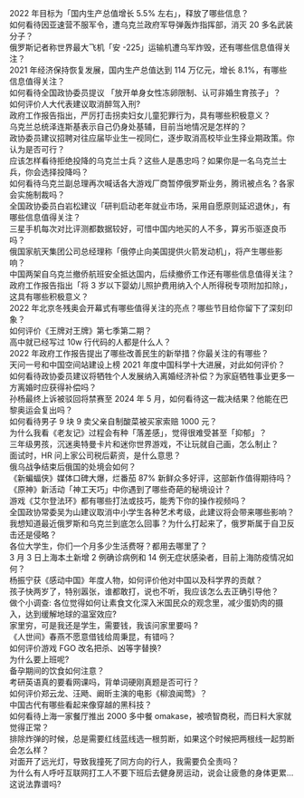2022 年目标为「国内生产总值增长 5.5% 左右」，释放了哪些信息？  
如何看待因亚速营不服军令，遭乌克兰政府军导弹轰炸指挥部，消灭 20 多名武装分子？  
俄罗斯记者称世界最大飞机「安 -225」运输机遭乌军炸毁，还有哪些信息值得关注？  
2021 年经济保持恢复发展，国内生产总值达到 114 万亿元，增长 8.1%，有哪些信息值得关注？  
如何看待全国政协委员提议 「放开单身女性冻卵限制、认可非婚生育孩子」？  
如何评价人大代表建议取消醉驾入刑?  
政府工作报告指出，严厉打击拐卖妇女儿童犯罪行为，具有哪些积极意义？  
乌克兰总统泽连斯基表示自己仍身处基辅，目前当地情况是怎样的？  
政协委员建议招聘对往应届毕业生一视同仁，逐步取消高校毕业生择业期政策。你认为是否可行？  
应该怎样看待拒绝投降的乌克兰士兵？这些人是愚忠吗？如果你是一名乌克兰士兵，你会选择投降吗？  
如何看待乌克兰副总理再次喊话各大游戏厂商暂停俄罗斯业务，腾讯被点名？各家会实施制裁吗？  
全国政协委员白岩松建议「研判启动老年就业市场，采用自愿原则延迟退休」，有哪些信息值得关注？  
三星手机每次对比评测都数据较好，可惜中国内地买的人不多，算劣币驱逐良币吗？  
俄国家航天集团公司总经理称「俄停止向美国提供火箭发动机」，将产生哪些影响？  
中国两架自乌克兰撤侨航班安全抵达国内，后续撤侨工作还有哪些信息值得关注？  
政府工作报告指出「将 3 岁以下婴幼儿照护费用纳入个人所得税专项附加扣除」，这具有哪些积极意义？  
2022 年北京冬残奥会开幕式有哪些值得关注的亮点？哪些节目给你留下了深刻印象？  
如何评价《王牌对王牌》第七季第二期？  
高中就已经写过 10w 行代码的人都是什么人？  
2022 年政府工作报告提出了哪些改善民生的新举措？你最关注的有哪些？  
天问一号和中国空间站建设上榜 2021 年度中国科学十大进展，对此如何评价？  
如何看待政协委员建议将牺牲个人发展纳入离婚经济补偿？为家庭牺牲事业更多一方离婚时应获得补偿吗？  
孙杨最终上诉被驳回将禁赛至 2024 年 5 月，如何看待这一裁决结果？他能在巴黎奥运会复出吗？  
如何看待男子 9 块 9 卖父亲自制酸菜被买家索赔 1000 元？  
为什么我看《老友记》过程会有种「落差感」，觉得很难受甚至「抑郁」？  
三年级男孩，沉迷奥特曼卡片和迷你世界游戏，不让玩就自己画，怎么制止？  
面试时，HR 问上家公司税后薪资，是什么意思？  
俄乌战争结束后俄国的处境会如何？  
《新蝙蝠侠》媒体口碑大爆，烂番茄 87% 新鲜众多好评，这部新作值得期待吗？  
《原神》新活动「神工天巧」中你遇到了哪些奇葩的秘境设计？  
游戏《艾尔登法环》都有哪些打法或技巧，能秀下你的操作视频吗？  
全国政协常委吴为山建议取消中小学生各种艺术考级，此建议将会带来哪些影响？  
我想知道最近俄罗斯和乌克兰到底怎么回事？为什么打起来了，俄罗斯属于自卫反击还是侵略？  
各位大学生，你们一个月多少生活费呀？都用去哪里了？  
3 月 3 日上海本土新增 2 例确诊病例和 14 例无症状感染者，目前上海防疫情况如何？  
杨振宁获《感动中国》年度人物，如何评价他对中国以及科学界的贡献？  
孩子快两岁了，特别嚣张，谁都敢打，说也不听，我应该怎么去正确引导他？  
做个小调查: 各位觉得如何让素食文化深入米国民众的观念里，减少蛋奶肉的摄入，达到缓解地球的温室效应?  
家里穷，可是我还是学生，需要钱，我该问家里要吗 ?  
《人世间》春燕不愿意借钱给周秉昆，有错吗？  
如何评价游戏 FGO 改名把杀、凶等字替换?  
为什么要上班呢?  
备孕期间的饮食如何注意？  
考研英语真的要看网课吗，背单词硬刚真题是否可行？  
如何评价郑云龙、汪飏、阚昕主演的电影《柳浪闻莺》？  
中国古代有哪些看起来像穿越的黑科技？  
如何看待上海一家餐厅推出 2000 多中餐 omakase，被喷智商税，而日料大家就觉得正常？  
排除炸弹的时候，总是需要红线蓝线选一根剪断，如果这个时候把两根线一起剪断会怎么样？  
对面开了远光灯，导致我撞死了同方向的行人，我需要负全责吗？  
为什么有人呼吁互联网打工人不要下班后去健身房运动，说会让疲惫的身体更累…这说法靠谱吗?  
